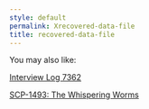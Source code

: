 ```yaml
---
style: default
permalink: Xrecovered-data-file
title: recovered-data-file
---
```

You may also like:

[Interview Log 7362](http://scp-wiki.net/interview-log-7362)

[SCP-1493: The Whispering Worms](http://scp-wiki.net/scp-1493)
